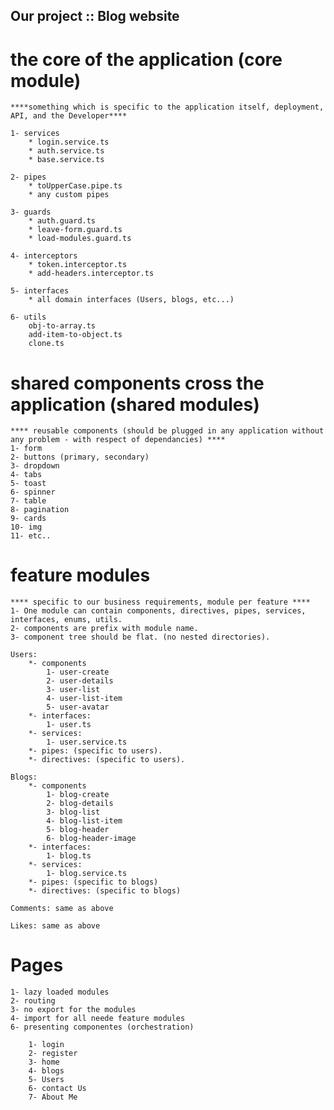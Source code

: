 ## Our project :: Blog website

# the core of the application (core module)

    ****something which is specific to the application itself, deployment, API, and the Developer****

    1- services
        * login.service.ts
        * auth.service.ts
        * base.service.ts

    2- pipes
        * toUpperCase.pipe.ts
        * any custom pipes

    3- guards
        * auth.guard.ts
        * leave-form.guard.ts
        * load-modules.guard.ts

    4- interceptors
        * token.interceptor.ts
        * add-headers.interceptor.ts

    5- interfaces
        * all domain interfaces (Users, blogs, etc...)

    6- utils
        obj-to-array.ts
        add-item-to-object.ts
        clone.ts

# shared components cross the application (shared modules)

    **** reusable components (should be plugged in any application without any problem - with respect of dependancies) ****
    1- form
    2- buttons (primary, secondary)
    3- dropdown
    4- tabs
    5- toast
    6- spinner
    7- table
    8- pagination
    9- cards
    10- img
    11- etc..

# feature modules

    **** specific to our business requirements, module per feature ****
    1- One module can contain components, directives, pipes, services, interfaces, enums, utils.
    2- components are prefix with module name.
    3- component tree should be flat. (no nested directories).

    Users:
        *- components
            1- user-create
            2- user-details
            3- user-list
            4- user-list-item
            5- user-avatar
        *- interfaces:
            1- user.ts
        *- services:
            1- user.service.ts
        *- pipes: (specific to users).
        *- directives: (specific to users).

    Blogs:
        *- components
            1- blog-create
            2- blog-details
            3- blog-list
            4- blog-list-item
            5- blog-header
            6- blog-header-image
        *- interfaces:
            1- blog.ts
        *- services:
            1- blog.service.ts
        *- pipes: (specific to blogs)
        *- directives: (specific to blogs)

    Comments: same as above

    Likes: same as above

# Pages

    1- lazy loaded modules
    2- routing
    3- no export for the modules
    4- import for all neede feature modules
    6- presenting componentes (orchestration)

        1- login
        2- register
        3- home
        4- blogs
        5- Users
        6- contact Us
        7- About Me
